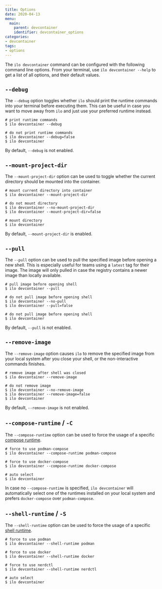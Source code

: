 ```yaml
---
title: Options
date: 2020-04-13
menu:
  main:
    parent: devcontainer
    identifier: devcontainer_options
categories:
- devcontainer
tags:
- options
---
```


The `ilo devcontainer` command can be configured with the following command line options. From your terminal, use `ilo devcontainer --help` to get a list of all options, and their default values.

## `--debug`

The `--debug` option toggles whether `ilo` should print the runtime commands into your terminal before executing them. This can be useful in case you want to move away from `ilo` and just use your preferred runtime instead.

```shell script
# print runtime commands
$ ilo devcontainer --debug

# do not print runtime commands
$ ilo devcontainer --debug=false
$ ilo devcontainer
```

By default, `--debug` is not enabled.

## `--mount-project-dir`

The `--mount-project-dir` option can be used to toggle whether the current directory should be mounted into the container.

```shell script
# mount current directory into container
$ ilo devcontainer --mount-project-dir

# do not mount directory
$ ilo devcontainer --no-mount-project-dir
$ ilo devcontainer --mount-project-dir=false

# mount directory
$ ilo devcontainer
```

By default, `--mount-project-dir` is enabled.

## `--pull`

The `--pull` option can be used to pull the specified image before opening a new shell. This is especially useful for teams using a `latest` tag for their image. The image will only pulled in case the registry contains a newer image than locally available.

```shell script
# pull image before opening shell
$ ilo devcontainer --pull

# do not pull image before opening shell
$ ilo devcontainer --no-pull
$ ilo devcontainer --pull=false

# do not pull image before opening shell
$ ilo devcontainer
```

By default, `--pull` is not enabled.

## `--remove-image`

The `--remove-image` option causes `ilo` to remove the specified image from your local system after you close your shell, or the non-interactive commands finishes.

```shell script
# remove image after shell was closed
$ ilo devcontainer --remove-image

# do not remove image
$ ilo devcontainer --no-remove-image
$ ilo devcontainer --remove-image=false
$ ilo devcontainer
```

By default, `--remove-image` is not enabled.

## `--compose-runtime` / `-C`

The `--compose-runtime` option can be used to force the usage of a specific [compose runtime](../../compose/runtimes).

```shell script
# force to use podman-compose
$ ilo devcontainer --compose-runtime podman-compose

# force to use docker-compose
$ ilo devcontainer --compose-runtime docker-compose

# auto select
$ ilo devcontainer
```

In case no `--compose-runtime` is specified, `ilo devcontainer` will automatically select one of the runtimes installed on your local system and prefers `docker-compose` over `podman-compose`.

## `--shell-runtime` / `-S`

The `--shell-runtime` option can be used to force the usage of a specific [shell runtime](../../shell/runtimes).

```shell script
# force to use podman
$ ilo devcontainer --shell-runtime podman

# force to use docker
$ ilo devcontainer --shell-runtime docker

# force to use nerdctl
$ ilo devcontainer --shell-runtime nerdctl

# auto select
$ ilo devcontainer
```
